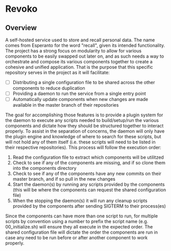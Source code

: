 # Revoko

## Overview
A self-hosted service used to store and recall personal data. The name comes from Esperanto for the word "recall", given its intended functionality. The project has a strong focus on modularity to allow for various components to be easily swapped out later on, and as such needs a way to orchestrate and compose its various components together to create a cohesive and unified application. That is the purpose that this specific repository serves in the project as it will facilitate:

- [ ] Distributing a single configuration file to be shared across the other components to reduce duplication
- [ ] Providing a daemon to run the service from a single entry point
- [ ] Automatically update components when new changes are made available in the master branch of their repositories

The goal for accomplishing those features is to provide a plugin system for the daemon to execute any scripts needed to build/setup/run the various components and dictate how they should be structured together to interact properly. To assist in the separation of concerns, the daemon will only have the plugin engine and knowledge of where to search for these scripts, but will not hold any of them itself (i.e. these scripts will need to be listed in their respective repositories). This process will follow the execution order:

1. Read the configuration file to extract which components will be utilitzed
1. Check to see if any of the components are missing, and if so clone them into the components directory
1. Check to see if any of the components have any new commits on their master branch, and if so pull in the new changes
1. Start the daemon(s) by running any scripts provided by the components (this will be where the components can request the shared configuration file)
1. When the stopping the daemon(s) it will run any cleanup scripts provided by the components after sending SIGTERM to their process(es) 

Since the components can have more than one script to run, for multiple scripts by convention using a number to prefix the script name (e.g. 00_initialize.sh) will ensure they all execute in the expected order. The shared configuration file will dictate the order the components are run in case any need to be run before or after another component to work properly.
